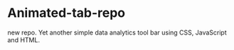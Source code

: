 # Animated-tab-repo
new repo.
Yet another simple data analytics tool bar using CSS, JavaScript and HTML.

